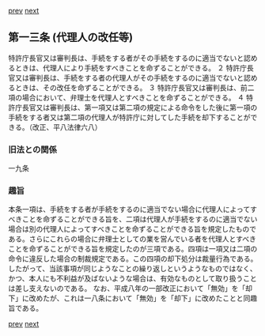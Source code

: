 [prev](/specific\markdowns\特許法\011_Mp-Ch_1-At_12.md)
[next](/specific\markdowns\特許法\013_Mp-Ch_1-At_14.md)
## 第一三条 (代理人の改任等)
特許庁長官又は審判長は、手続をする者がその手続をするのに適当でないと認めるときは、代理人により手続をすべきことを命ずることができる。
２ 特許庁長官又は審判長は、手続をする者の代理人がその手続をするのに適当でないと認めるときは、その改任を命ずることができる。
３ 特許庁長官又は審判長は、前二項の場合において、弁理士を代理人とすべきことを命ずることができる。
４ 特許庁長官又は審判長は、第一項又は第二項の規定による命令をした後に第一項の手続をする者又は第二項の代理人が特許庁に対してした手続を却下することができる。（改正、平八法律六八）

### 旧法との関係
一九条

### 趣旨
本条一項は、手続をする者が手続をするのに適当でない場合に代理人によってすべきことを命ずることができる旨を、二項は代理人が手続をするのに適当でない場合は別の代理人によってすべきことを命ずることができる旨を規定したものである。さらにこれらの場合に弁理士としての業を営んでいる者を代理人とすべきことを命ずることができる旨を規定したのが三項である。四項は一項又は二項の命令に違反した場合の制裁規定である。この四項の却下処分は裁量行為である。したがって、当該事項が同じようなことの繰り返しというようなものではなく、かつ、本人にも不利益が及ばないような場合は、有効なものとして取り扱うことは差し支えないのである。
なお、平成八年の一部改正において「無効」を「却下」に改めたが、これは一八条において「無効」を「却下」に改めたことと同趣旨である。

[prev](/specific\markdowns\特許法\011_Mp-Ch_1-At_12.md)
[next](/specific\markdowns\特許法\013_Mp-Ch_1-At_14.md)